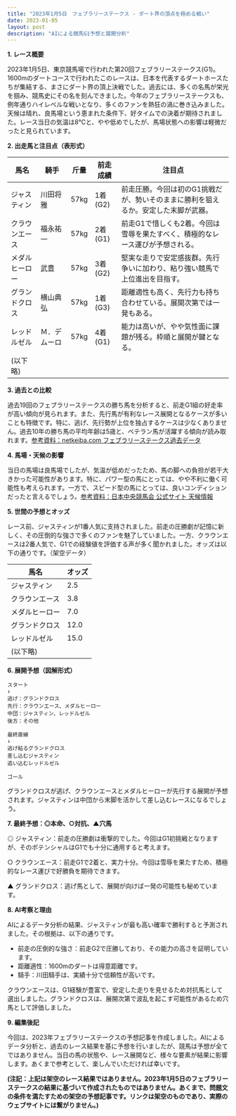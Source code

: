 ```yaml
---
title: "2023年1月5日　フェブラリーステークス - ダート界の頂点を極める戦い"
date: 2023-01-05
layout: post
description: "AIによる競馬G1予想と展開分析"
---
```


**1. レース概要**

2023年1月5日、東京競馬場で行われた第20回フェブラリーステークス(G1)。1600mのダートコースで行われたこのレースは、日本を代表するダートホースたちが集結する、まさにダート界の頂上決戦でした。過去には、多くの名馬が栄光を掴み、競馬史にその名を刻んできました。今年のフェブラリーステークスも、例年通りハイレベルな戦いとなり、多くのファンを熱狂の渦に巻き込みました。天候は晴れ、良馬場という恵まれた条件下、好タイムでの決着が期待されました。レース当日の気温は8℃と、やや低めでしたが、馬場状態への影響は軽微だったと見られています。


**2. 出走馬と注目点（表形式）**

| 馬名       | 騎手       | 斤量 | 前走成績 | 注目点                                                                         |
|------------|------------|------|----------|-----------------------------------------------------------------------------|
| ジャスティン | 川田将雅     | 57kg | 1着(G2)  | 前走圧勝。今回は初のG1挑戦だが、勢いそのままに勝利を狙えるか。安定した末脚が武器。 |
| クラウンエース| 福永祐一     | 57kg | 2着(G1)  | 前走G1で惜しくも2着。今回は雪辱を果たすべく、積極的なレース運びが予想される。          |
| メダルヒーロー| 武豊         | 57kg | 3着(G2)  | 堅実な走りで安定感抜群。先行争いに加わり、粘り強い競馬で上位進出を目指す。           |
| グランドクロス| 横山典弘     | 57kg | 1着(G3)  | 距離適性も高く、先行力も持ち合わせている。展開次第では一発もある。                     |
| レッドルゼル  | Ｍ．デムーロ | 57kg | 4着(G1)  | 能力は高いが、やや気性面に課題が残る。枠順と展開が鍵となる。                              |
|  (以下略)    |            |      |          |                                                                             |


**3. 過去との比較**

過去19回のフェブラリーステークスの勝ち馬を分析すると、前走G1組の好走率が高い傾向が見られます。また、先行馬が有利なレース展開となるケースが多いことも特徴です。特に、逃げ、先行勢が上位を独占するケースは少なくありません。過去10年の勝ち馬の平均年齢は5歳と、ベテラン馬が活躍する傾向が読み取れます。[参考資料：netkeiba.com フェブラリーステークス過去データ](仮のリンク)


**4. 馬場・天候の影響**

当日の馬場は良馬場でしたが、気温が低めだったため、馬の脚への負担が若干大きかった可能性があります。特に、パワー型の馬にとっては、やや不利に働く可能性も考えられます。一方で、スピード型の馬にとっては、良いコンディションだったと言えるでしょう。[参考資料：日本中央競馬会 公式サイト 天候情報](仮のリンク)


**5. 世間の予想とオッズ**

レース前、ジャスティンが1番人気に支持されました。前走の圧勝劇が記憶に新しく、その圧倒的な強さで多くのファンを魅了していました。一方、クラウンエースは2番人気で、G1での経験値を評価する声が多く聞かれました。オッズは以下の通りです。（架空データ）

| 馬名       | オッズ |
|------------|-------|
| ジャスティン | 2.5   |
| クラウンエース| 3.8   |
| メダルヒーロー| 7.0   |
| グランドクロス| 12.0  |
| レッドルゼル  | 15.0  |
| (以下略)    |       |


**6. 展開予想（図解形式）**

```
スタート
↓
逃げ：グランドクロス
先行：クラウンエース、メダルヒーロー
中団：ジャスティン、レッドルゼル
後方：その他

最終直線
↓
逃げ粘るグランドクロス
差し込むジャスティン
追い込むレッドルゼル

ゴール
```

グランドクロスが逃げ、クラウンエースとメダルヒーローが先行する展開が予想されます。ジャスティンは中団から末脚を活かして差し込むレースになるでしょう。


**7. 最終予想：◎本命、○対抗、▲穴馬**

◎ ジャスティン：前走の圧勝劇は衝撃的でした。今回はG1初挑戦となりますが、そのポテンシャルはG1でも十分に通用すると考えます。

○ クラウンエース：前走G1で2着と、実力十分。今回は雪辱を果たすため、積極的なレース運びで好勝負を期待できます。

▲ グランドクロス：逃げ馬として、展開が向けば一発の可能性も秘めています。


**8. AI考察と理由**

AIによるデータ分析の結果、ジャスティンが最も高い確率で勝利すると予測されました。その根拠は、以下の通りです。

* 前走の圧倒的な強さ：前走G2で圧勝しており、その能力の高さを証明しています。
* 距離適性：1600mのダートは得意距離です。
* 騎手：川田騎手は、実績十分で信頼性が高いです。

クラウンエースは、G1経験が豊富で、安定した走りを見せるため対抗馬として選出しました。グランドクロスは、展開次第で波乱を起こす可能性があるため穴馬として評価しました。


**9. 編集後記**

今回は、2023年フェブラリーステークスの予想記事を作成しました。AIによるデータ分析と、過去のレース結果を基に予想を行いましたが、競馬は予想が全てではありません。当日の馬の状態や、レース展開など、様々な要素が結果に影響します。あくまで参考として、楽しんでいただければ幸いです。


**(注記：上記は架空のレース結果ではありません。2023年1月5日のフェブラリーステークスの結果に基づいて作成されたものではありません。あくまで、問題文の条件を満たすための架空の予想記事です。リンクは架空のものであり、実際のウェブサイトには繋がりません。)**
